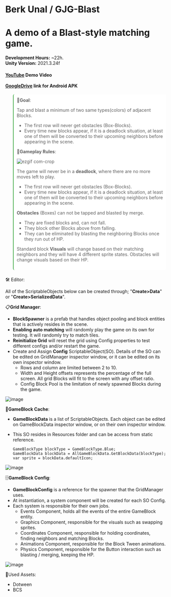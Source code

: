 # Berk Unal / GJG-Blast

<div align="left">

  <h1>A demo of a Blast-style matching game.</h1>

  
<!-- Badges -->
<p>

<b>Development Hours:</b> ~22h.<br>
<b>Unity Version:</b> 2021.3.24f
</p>
    <h4>
        <a href="https://youtu.be/3LOEwRJ8nWw">YouTube</a> Demo Video
    <br> <br>
        <a href="https://drive.google.com/file/d/1bQYO9V68AoPxy0CaNT1l-qh_pjhSwonl/view?usp=sharing">GoogleDrive</a> link for Android APK
    </h4>
</div>

<div align="left"> 
   <blockquote style="border-left: 2px solid #4CAF50; padding: 10px; background-color: #FFFFFF; border-radius: 5px; margin-bottom: 20px;">
<!-- Features -->
  🎯<b>Goal</b>:
     
  Tap and blast a minimum of two same types(colors) of adjacent Blocks.
  - The first row will never get obstacles (Box-Blocks).
  - Every time new blocks appear, if it is a deadlock situation, at least one of them will be converted to their upcoming neighbors before appearing in the scene.

  📜<b>Gameplay Rules</b>:

  ![ezgif com-crop](https://github.com/berkun5/GJG-Blast/assets/80388989/15697ba4-4b68-4e78-823c-97da438abaeb)

  The game will never be in a <b>deadlock</b>, where there are no more moves left to play.
  - The first row will never get obstacles (Box-Blocks).
  - Every time new blocks appear, if it is a deadlock situation, at least one of them will be converted to their upcoming neighbors before appearing in the scene.

  <b>Obstacles</b> (Boxes) can not be tapped and blasted by merge.
  - They are fixed blocks and, can not fall.
  - They block other Blocks above from falling.
  - They can be eliminated by blasting the neighboring Blocks once they run out of HP.

  Standard block <b>Visuals</b> will change based on their matching neighbors and they will have 4 different sprite states. Obstacles will change visuals based on their HP.
</blockquote>

🛠️ Editor:

  All of the ScriptableObjects below can be created through; "<b>Create>Data</b>" or "<b>Create>SerializedData</b>".


📋<b>Grid Manager</b>:
  - <b>BlockSpawner</b> is a prefab that handles object pooling and block entities that is actively resides in the scene.
  - <b>Enabling auto matching</b> will randomly play the game on its own for testing. It will randomly try to match tiles.
  - <b>Reinitialize Grid</b> will reset the grid using Config properties to test different configs and/or restart the game.
  - Create and Assign <b>Config</b> ScriptableObject(SO). Details of the SO can be edited on GridManager inspector window, or it can be edited on its own inspector window.
    - Rows and column are limited between 2 to 10.
    - Width and Height offsets represents the percentage of the full screen. All grid Blocks will fit to the screen with any offset ratio.
    - Config Block Pool is the limitation of newly spawned Blocks during the game.

![image](https://github.com/berkun5/GJG-Blast/assets/80388989/b04c38ab-f361-4913-8f44-c0bd952b89a4)


👜<b>GameBlock Cache</b>:
  - <b>GameBlockData</b> is a list of ScriptableObjects. Each object can be edited on GameBlockData inspector window, or on their own inspector window.
  - This SO resides in Resources folder and can be access from static reference.

		GameBlockType blockType = GameBlockType.Blue;
		GameBlockData blockData = AllGameBlockData.GetBlockData(blockType);
		var sprite = blockData.defaultIcon;
![image](https://github.com/berkun5/GJG-Blast/assets/80388989/d34f54c6-1193-4db9-ae03-fb3c2ffb62b0)

🗄️<b>GameBlock Config</b>:
  - <b>GameBlockConfig</b> is a reference for the spawner that the GridManager uses.
  - At instantiation, a system component will be created for each SO Config.
  - Each system is responsible for their own jobs.
    - Events Component, holds all the events of the entire GameBlock entity.
    - Graphics Component, responsible for the visuals such as swapping sprites.
    - Coordinates Component, responsible for holding coordinates, finding neighbors and matching Blocks.
    - Animations Component, responsible for the Block Tween animations.
    - Physics Component, responsible for the Button interaction such as blasting / merging, keeping the HP.

![image](https://github.com/berkun5/GJG-Blast/assets/80388989/f50747b6-455e-4412-8e29-54ad3d23be73)


🧰Used Assets:
- Dotween
- BCS
</div>
